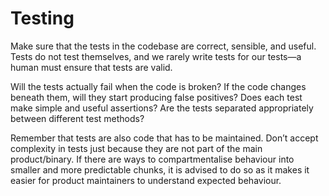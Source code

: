 # Testing

Make sure that the tests in the codebase are correct, sensible, and useful.
Tests do not test themselves, and we rarely write tests for our tests—a human
must ensure that tests are valid.

Will the tests actually fail when the code is broken? If the code changes
beneath them, will they start producing false positives? Does each test make
simple and useful assertions? Are the tests separated appropriately between
different test methods?

Remember that tests are also code that has to be maintained. Don’t accept
complexity in tests just because they are not part of the main product/binary.
If there are ways to compartmentalise behaviour into smaller and more
predictable chunks, it is advised to do so as it makes it easier for product
maintainers to understand expected behaviour.
